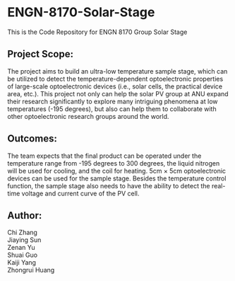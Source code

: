 # ENGN-8170-Solar-Stage
This is the Code Repository for ENGN 8170 Group Solar Stage

## Project Scope:  
The project aims to build an ultra-low temperature sample stage, which can be utilized to detect the temperature-dependent optoelectronic properties of large-scale optoelectronic devices (i.e., solar cells, the practical device area, etc.). This project not only can help the solar PV group at ANU expand their research significantly to explore many intriguing phenomena at low temperatures (-195 degrees), but also can help them to collaborate with other optoelectronic research groups around the world.

## Outcomes:    
The team expects that the final product can be operated under the temperature range from -195 degrees to 300 degrees, the liquid nitrogen will be used for cooling, and the coil for heating. 5cm × 5cm optoelectronic devices can be used for the sample stage. Besides the temperature control function, the sample stage also needs to have the ability to detect the real-time voltage and current curve of the PV cell.


## Author:    
Chi Zhang  
Jiaying Sun	  	
Zenan Yu		  
Shuai Guo		  
Kaiji Yang		  
Zhongrui Huang  

